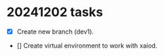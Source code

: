# 20241202 tasks
- [x] Create new branch (dev1). 
- [] Create virtual environment to work with xaiod. 
